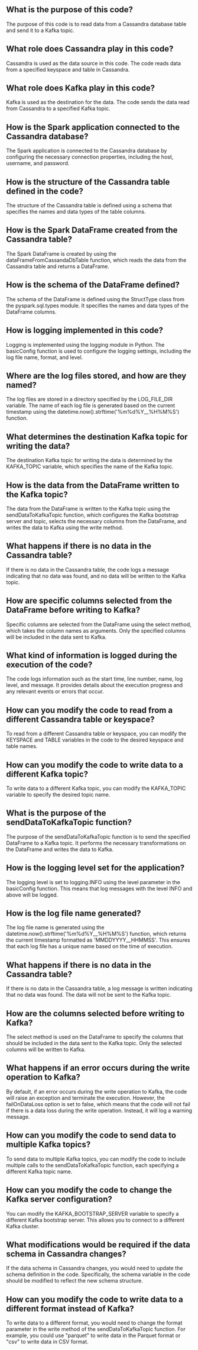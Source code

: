 ## What is the purpose of this code?
The purpose of this code is to read data from a Cassandra database table and send it to a Kafka topic.

## What role does Cassandra play in this code?
Cassandra is used as the data source in this code. The code reads data from a specified keyspace and table in Cassandra.

## What role does Kafka play in this code?
Kafka is used as the destination for the data. The code sends the data read from Cassandra to a specified Kafka topic.

## How is the Spark application connected to the Cassandra database?
The Spark application is connected to the Cassandra database by configuring the necessary connection properties, including the host, username, and password.

## How is the structure of the Cassandra table defined in the code?
The structure of the Cassandra table is defined using a schema that specifies the names and data types of the table columns.

## How is the Spark DataFrame created from the Cassandra table?
The Spark DataFrame is created by using the dataFrameFromCassandaDbTable function, which reads the data from the Cassandra table and returns a DataFrame.

## How is the schema of the DataFrame defined?
The schema of the DataFrame is defined using the StructType class from the pyspark.sql.types module. It specifies the names and data types of the DataFrame columns.

## How is logging implemented in this code?
Logging is implemented using the logging module in Python. The basicConfig function is used to configure the logging settings, including the log file name, format, and level.

## Where are the log files stored, and how are they named?
The log files are stored in a directory specified by the LOG_FILE_DIR variable. The name of each log file is generated based on the current timestamp using the datetime.now().strftime('%m%d%Y__%H%M%S') function.

## What determines the destination Kafka topic for writing the data?
The destination Kafka topic for writing the data is determined by the KAFKA_TOPIC variable, which specifies the name of the Kafka topic.

## How is the data from the DataFrame written to the Kafka topic?
The data from the DataFrame is written to the Kafka topic using the sendDataToKafkaTopic function, which configures the Kafka bootstrap server and topic, selects the necessary columns from the DataFrame, and writes the data to Kafka using the write method.

## What happens if there is no data in the Cassandra table?
If there is no data in the Cassandra table, the code logs a message indicating that no data was found, and no data will be written to the Kafka topic.

## How are specific columns selected from the DataFrame before writing to Kafka?
Specific columns are selected from the DataFrame using the select method, which takes the column names as arguments. Only the specified columns will be included in the data sent to Kafka.

## What kind of information is logged during the execution of the code?
The code logs information such as the start time, line number, name, log level, and message. It provides details about the execution progress and any relevant events or errors that occur.

## How can you modify the code to read from a different Cassandra table or keyspace?
To read from a different Cassandra table or keyspace, you can modify the KEYSPACE and TABLE variables in the code to the desired keyspace and table names.

## How can you modify the code to write data to a different Kafka topic?
To write data to a different Kafka topic, you can modify the KAFKA_TOPIC variable to specify the desired topic name.

## What is the purpose of the sendDataToKafkaTopic function?
The purpose of the sendDataToKafkaTopic function is to send the specified DataFrame to a Kafka topic. It performs the necessary transformations on the DataFrame and writes the data to Kafka.

## How is the logging level set for the application?
The logging level is set to logging.INFO using the level parameter in the basicConfig function. This means that log messages with the level INFO and above will be logged.

## How is the log file name generated?
The log file name is generated using the datetime.now().strftime('%m%d%Y__%H%M%S') function, which returns the current timestamp formatted as 'MMDDYYYY__HHMMSS'. This ensures that each log file has a unique name based on the time of execution.

## What happens if there is no data in the Cassandra table?
If there is no data in the Cassandra table, a log message is written indicating that no data was found. The data will not be sent to the Kafka topic.

## How are the columns selected before writing to Kafka?
The select method is used on the DataFrame to specify the columns that should be included in the data sent to the Kafka topic. Only the selected columns will be written to Kafka.

## What happens if an error occurs during the write operation to Kafka?
By default, if an error occurs during the write operation to Kafka, the code will raise an exception and terminate the execution. However, the failOnDataLoss option is set to false, which means that the code will not fail if there is a data loss during the write operation. Instead, it will log a warning message.

## How can you modify the code to send data to multiple Kafka topics?
To send data to multiple Kafka topics, you can modify the code to include multiple calls to the sendDataToKafkaTopic function, each specifying a different Kafka topic name.

## How can you modify the code to change the Kafka server configuration?
You can modify the KAFKA_BOOTSTRAP_SERVER variable to specify a different Kafka bootstrap server. This allows you to connect to a different Kafka cluster.

## What modifications would be required if the data schema in Cassandra changes?
If the data schema in Cassandra changes, you would need to update the schema definition in the code. Specifically, the schema variable in the code should be modified to reflect the new schema structure.

## How can you modify the code to write data to a different format instead of Kafka?
To write data to a different format, you would need to change the format parameter in the write method of the sendDataToKafkaTopic function. For example, you could use "parquet" to write data in the Parquet format or "csv" to write data in CSV format.




